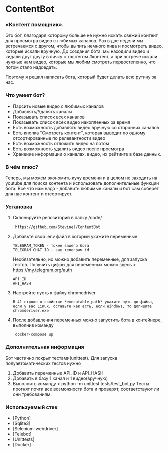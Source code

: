 # ContentBot

### «Контент помощник».
Это бот, благодаря которому больше не нужно искать свежий контент для просмотра видео с любимых каналов.
Раз  в две недели мы встречаемся с другом, чтобы выпить немного пива и посмотреть видео, которые искали вручную.
До создания бота, мы находили видео и кидали друг другу в личку с хэштегом #контент, а при встрече искали нужные нам видео, которые мы любим смотреть первостепенно, что потом стало надоедать.

Поэтому я решил написать бота, который будет делать всю рутину за нас.

### Что умеет бот?
- Парсить новые видео с любимых каналов
- Добавлять/Удалять каналы
- Показывать список всех каналов
- Показывать список всех видео накопленных за время
- Есть возможность добавлять видео вручную со сторонних каналов
- Есть кнопка "Смотреть контент", которая выводит по одному отсортированные по релевантности видео
- Есть возможность отложить видео на потом
- Есть возможность удалить видео после просмотра
- Хранение информации о каналах, видео, их рейтинге в базе данных.

### В чём плюс?
Теперь, мы можем экономить кучу времени и в целом не заходить на youtube для поиска контента и использовать дополнительные функции бота.
Всё что нам надо - добавить любимые каналы и бот сам соберёт для нас контент и отсортирует.

### Установка
1) Склонируйте репозиторий в папку /code/
   ```
    https://github.com/Stevinel/ContentBot
   ```
2) Добавьте свой .env файл в который укажите переменные
   ```
   TELEGRAM_TOKEN - токен вашего бота
   TELEGRAM_CHAT_ID - ваш телеграм id
   ```
   Необязательно, но можно добавить переменные, для запуска тестов.
   Получить цифры для переменных можно здесь > https://my.telegram.org/auth
   ```
   API_ID 
   API_HASH
   ```
3) Настройте пусть к файлу chromedriver
   ```
   В 41 строке в свойстве *executable_path* укажите путь до файла, если у вас Linux, оставьте как есть, если Windows, то допишите chromderiver.exe
   ```
4) После добавления переменных можно запустить бота в контейнере, выполнив команду
   ```
    docker-compose up
   ```
### Дополнительная информация
   Бот частично покрыт тестами(unittest). 
   Для запуска полуавтоматических тестов нужно
   1) Добавить переменные API_ID и API_HASH
   1) Добавить в базу 1 канал и 1 видео(вручную)
   2) Выполнить команду > python -m unittest tests/test_bot.py
   Тесты прогнят почти все возможности бота и проверят, соответствуют ли они требованиям.

### Используемый стек
* [Python]
* [Sqlite3]
* [Selenium-webdriver]
* [Telebot]
* [Unittests]
* [Docker]
